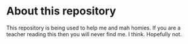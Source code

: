 # About this repository
This repository is being used to help me and mah homies. If you are a teacher reading this then you will never find me. I think. Hopefully not.
